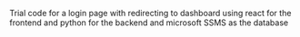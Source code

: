 Trial code for a login page with redirecting to dashboard using react for the frontend and python for the backend and microsoft SSMS as the database
